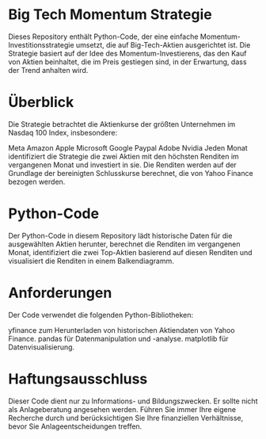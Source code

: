 # Big Tech Momentum Strategie
Dieses Repository enthält Python-Code, der eine einfache Momentum-Investitionsstrategie umsetzt, die auf Big-Tech-Aktien ausgerichtet ist. Die Strategie basiert auf der Idee des Momentum-Investierens, das den Kauf von Aktien beinhaltet, die im Preis gestiegen sind, in der Erwartung, dass der Trend anhalten wird.

# Überblick
Die Strategie betrachtet die Aktienkurse der größten Unternehmen im Nasdaq 100 Index, insbesondere:

Meta
Amazon
Apple
Microsoft
Google
Paypal
Adobe
Nvidia
Jeden Monat identifiziert die Strategie die zwei Aktien mit den höchsten Renditen im vergangenen Monat und investiert in sie. Die Renditen werden auf der Grundlage der bereinigten Schlusskurse berechnet, die von Yahoo Finance bezogen werden.

# Python-Code
Der Python-Code in diesem Repository lädt historische Daten für die ausgewählten Aktien herunter, berechnet die Renditen im vergangenen Monat, identifiziert die zwei Top-Aktien basierend auf diesen Renditen und visualisiert die Renditen in einem Balkendiagramm.

# Anforderungen
Der Code verwendet die folgenden Python-Bibliotheken:

yfinance zum Herunterladen von historischen Aktiendaten von Yahoo Finance.
pandas für Datenmanipulation und -analyse.
matplotlib für Datenvisualisierung.
# Haftungsausschluss
Dieser Code dient nur zu Informations- und Bildungszwecken. Er sollte nicht als Anlageberatung angesehen werden. Führen Sie immer Ihre eigene Recherche durch und berücksichtigen Sie Ihre finanziellen Verhältnisse, bevor Sie Anlageentscheidungen treffen.
